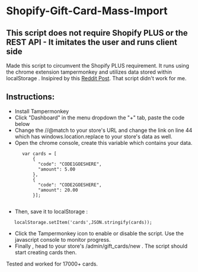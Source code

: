 # Shopify-Gift-Card-Mass-Import

## This script does not require Shopify PLUS or the REST API  - It imitates the user and runs client side

Made this script to circumvent the Shopify PLUS requirement. It runs using the chrome extension tampermonkey and utilizes data stored within localStorage . 
Insipired by this [Reddit Post](https://www.reddit.com/r/shopify/comments/e2pmb8/gift_card_import_automation_script/). That script didn't work for me. 

## Instructions:

* Install Tampermonkey
* Click "Dashboard" in the menu dropdown the "+" tab, paste the code below
* Change the //@match to your store's URL and change the link on line 44 which has windows.location.replace to your store's data as well. 
* Open the chrome console, create this variable which contains your data. 
```
      var cards = [
          {
            "code": "CODE1GOESHERE",
            "amount": 5.00
          },
          {
            "code": "CODE2GOESHERE",
            "amount": 20.00
          }];
      
```
    
* Then, save it to localStorage : 
``` 
   localStorage.setItem('cards',JSON.stringify(cards)); 
```
* Click the Tampermonkey icon to enable or disable the script. Use the javascript console to monitor progress.
* Finally , head to your store's /admin/gift_cards/new . The script should start creating cards then. 
    
Tested and worked for 17000+ cards. 
